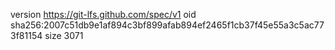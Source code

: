 version https://git-lfs.github.com/spec/v1
oid sha256:2007c51db9e1af894c3bf899afab894ef2465f1cb37f45e55a3c5ac773f81154
size 3071
